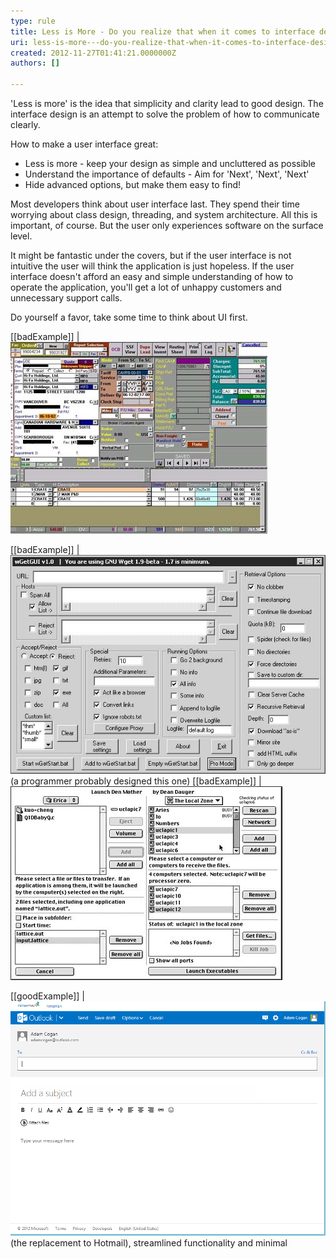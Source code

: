 ```yaml
---
type: rule
title: Less is More - Do you realize that when it comes to interface design 'less is more'?
uri: less-is-more---do-you-realize-that-when-it-comes-to-interface-design-less-is-more
created: 2012-11-27T01:41:21.0000000Z
authors: []

---
```


'Less is more' is the idea that simplicity and clarity lead to good design. The interface design is an attempt to solve the problem of how to communicate clearly.
 
How to make a user interface great:

- Less is more - keep your design as simple and uncluttered as possible
- Understand the importance of defaults - Aim for 'Next', 'Next', 'Next'
- Hide advanced options, but make them easy to find!


Most developers think about user interface last. They spend their time worrying about class design, threading, and system architecture. All this is important, of course. But the user only experiences software on the surface level.

It might be fantastic under the covers, but if the user interface is not intuitive the user will think the application is just hopeless. If the user interface doesn't afford an easy and simple understanding of how to operate the application, you'll get a lot of unhappy customers and unnecessary support calls.

Do yourself a favor, take some time to think about UI first.

[[badExample]]
| ![ Bad Example - An example of a poor UI](../../assets/badui2.jpg)

[[badExample]]
| ![ Bad Example - Functional overload ](../../assets/bad-functionaloverload1.jpg)
(a programmer probably designed this one)
[[badExample]]
| ![ Bad Example - Another example of Functional overload](../../assets/bad-functionaloverload2.jpg)

[[goodExample]]
| ![ Good Example - Outlook.com ](OutlookCom.png)
(the replacement to Hotmail), streamlined functionality and minimal
